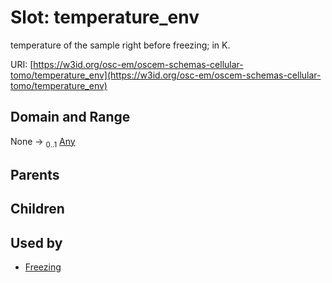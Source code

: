 
# Slot: temperature_env

temperature of the sample right before freezing; in K.

URI: [https://w3id.org/osc-em/oscem-schemas-cellular-tomo/temperature_env](https://w3id.org/osc-em/oscem-schemas-cellular-tomo/temperature_env)


## Domain and Range

None &#8594;  <sub>0..1</sub> [Any](Any.md)

## Parents


## Children


## Used by

 * [Freezing](Freezing.md)
